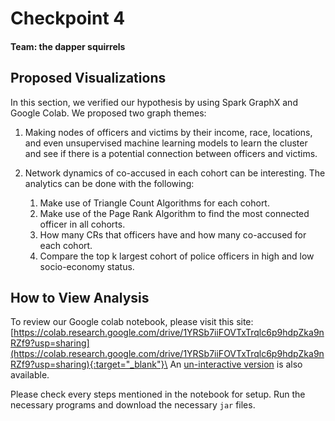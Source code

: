 # Checkpoint 4
#### Team: the dapper squirrels

## Proposed Visualizations

In this section, we verified our hypothesis by using Spark GraphX and Google Colab.
We proposed two graph themes:

1. Making nodes of officers and victims by their income, race, locations, and
even unsupervised machine learning models to learn the cluster and see if there
is a potential connection between officers and victims.

2. Network dynamics of co-accused in each cohort can be interesting. The analytics
can be done with the following:
    1. Make use of Triangle Count Algorithms for each cohort.
    2. Make use of the Page Rank Algorithm to find the most connected officer in all cohorts.
    3. How many CRs that officers have and how many co-accused for each cohort.
    4. Compare the top k largest cohort of police officers in high and low socio-economy status.


## How to View Analysis

To review our Google colab notebook, please visit this site:
[https://colab.research.google.com/drive/1YRSb7iiFOVTxTrqlc6p9hdpZka9nRZf9?usp=sharing](https://colab.research.google.com/drive/1YRSb7iiFOVTxTrqlc6p9hdpZka9nRZf9?usp=sharing){:target="_blank"}\
An [un-interactive version](findings.pdf) is also available.

Please check every steps mentioned in the notebook for setup. Run the necessary
programs and download the necessary `jar` files.
